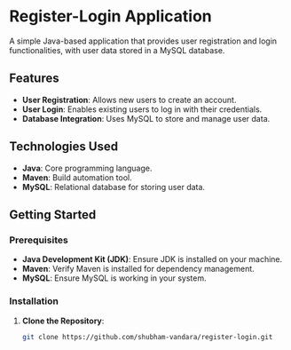 # Register-Login Application

A simple Java-based application that provides user registration and login functionalities, with user data stored in a MySQL database.

## Features

- **User Registration**: Allows new users to create an account.
- **User Login**: Enables existing users to log in with their credentials.
- **Database Integration**: Uses MySQL to store and manage user data.

## Technologies Used

- **Java**: Core programming language.
- **Maven**: Build automation tool.
- **MySQL**: Relational database for storing user data.

## Getting Started

### Prerequisites

- **Java Development Kit (JDK)**: Ensure JDK is installed on your machine.
- **Maven**: Verify Maven is installed for dependency management.
- **MySQL**: Ensure MySQL is working in your system.

### Installation

1. **Clone the Repository**:
   ```bash
   git clone https://github.com/shubham-vandara/register-login.git
